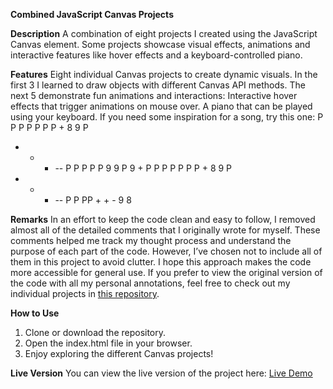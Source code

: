 **Combined JavaScript Canvas Projects**

**Description**
A combination of eight projects I created using the JavaScript Canvas element. 
Some projects showcase visual effects, animations and interactive features like hover effects and a keyboard-controlled piano.

**Features**
Eight individual Canvas projects to create dynamic visuals.
In the first 3 I learned to draw objects with different Canvas API methods.
The next 5 demonstrate fun animations and interactions:
Interactive hover effects that trigger animations on mouse over.
A piano that can be played using your keyboard.
If you need some inspiration for a song, try this one:
P P P  P P P
P + 8 9 P
- - - -- P P
P P P 9 9 P 9  +
P P P  P P P
P + 8 9 P
- - - -- P P
PP + + - 9 8

**Remarks**
In an effort to keep the code clean and easy to follow, I removed almost all of the detailed comments that I originally wrote for myself. 
These comments helped me track my thought process and understand the purpose of each part of the code. 
However, I’ve chosen not to include all of them in this project to avoid clutter.
I hope this approach makes the code more accessible for general use.
If you prefer to view the original version of the code with all my personal annotations, 
feel free to check out my individual projects in [this repository](https://robinsrepository.github.io/individual-canvas-projects/).

**How to Use**
1. Clone or download the repository.
2. Open the index.html file in your browser.
3. Enjoy exploring the different Canvas projects!

**Live Version**
You can view the live version of the project here: [Live Demo](https://robinsrepository.github.io/javascript-canvas/)


